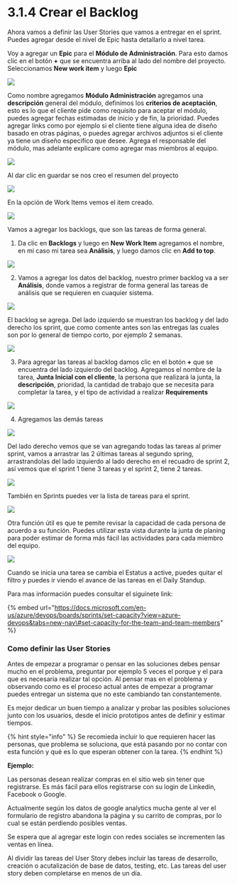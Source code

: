 # 3.1.4 Crear el Backlog

Ahora vamos a definir las User Stories que vamos a entregar en el sprint. Puedes agregar desde el nivel de Epic hasta detallarlo a nivel tarea. 

Voy a agregar un **Epic** para el **Módulo de Administración**. Para esto damos clic en el botón **+** que se encuentra arriba al lado del nombre del proyecto. Seleccionamos **New work item** y luego **Epic**

![](../../.gitbook/assets/epic.png)

Como nombre agregamos **Módulo Administración** agregamos una **descripción** general del módulo, definimos los **criterios de aceptación**, esto es lo que el cliente pide como requisito para aceptar el módulo, puedes agregar fechas estimadas de inicio y de fin, la prioridad. Puedes agregar links como por ejemplo si el cliente tiene alguna idea de diseño basado en otras páginas, o puedes agregar archivos adjuntos si el cliente ya tiene un diseño especifíco que desee. Agrega el responsable del módulo, mas adelante explicare como agregar mas miembros al equipo.

![](../../.gitbook/assets/image%20%2882%29.png)

Al dar clic en guardar se nos creo el resumen del proyecto

![](../../.gitbook/assets/image%20%28345%29.png)

En la opción de Work Items vemos el item creado.

![](../../.gitbook/assets/image%20%28146%29.png)

Vamos a agregar los backlogs, que son las tareas de forma general.

1. Da clic en **Backlogs** y luego en **New Work Item** agregamos el nombre, en mi caso mi tarea sea **Análisis**, y luego damos clic en **Add to top**.

![](../../.gitbook/assets/image%20%2887%29.png)

2. Vamos a agregar los datos del backlog, nuestro primer backlog va a ser **Análisis**, donde vamos a registrar de forma general las tareas de análisis que se requieren en cuaquier sistema. 

![](../../.gitbook/assets/image%20%28389%29.png)

El backlog se agrega. Del lado izquierdo se muestran los backlog y del lado derecho los sprint, que como comente antes son las entregas las cuales son por lo general de tiempo corto, por ejemplo 2 semanas.

![](../../.gitbook/assets/image%20%28120%29.png)

3. Para agregar las tareas al backlog damos clic en el botón **+** que se encuentra del lado izquierdo del backlog. Agregamos el nombre de la tarea, **Junta Inicial con el cliente**, la persona que realizará la junta, la **descripción**, prioridad, la cantidad de trabajo que se necesita para completar la tarea, y el tipo de actividad a realizar **Requirements**

![](../../.gitbook/assets/image%20%28380%29.png)

4. Agregamos las demás tareas 

![](../../.gitbook/assets/image%20%28300%29.png)

Del lado derecho vemos que se van agregando todas las tareas al primer sprint, vamos a arrastrar las 2 últimas tareas al segundo spring, arrastrandolas del lado izquierdo al lado derecho en el recuadro de sprint 2, así vemos que el sprint 1 tiene 3 tareas y el sprint 2, tiene 2 tareas.

![](../../.gitbook/assets/image%20%28419%29.png)

También en Sprints puedes ver la lista de tareas para el sprint.

![](../../.gitbook/assets/image%20%28441%29.png)

Otra función útil es que te pemite revisar la capacidad de cada persona de acuerdo a su función. Puedes utilizar esta vista durante la junta de planing para poder estimar de forma más fácil las actividades para cada miembro del equipo.

![](../../.gitbook/assets/image%20%28449%29.png)

Cuando se inicia una tarea se cambia el Estatus a active, puedes quitar el filtro y puedes ir viendo el avance de las tareas en el Daily Standup.

Para mas información puedes consultar el siguinete link:

{% embed url="https://docs.microsoft.com/en-us/azure/devops/boards/sprints/set-capacity?view=azure-devops&tabs=new-nav\#set-capacity-for-the-team-and-team-members" %}

### Como definir las User Stories

Antes de empezar a programar o pensar en las soluciones debes pensar mucho en el problema, preguntar por ejemplo 5 veces el porque y el para que es necesaria realizar tal opción. Al pensar mas en el problema y observando como es el proceso actual antes de empezar a programar puedes entregar un sistema que no este cambiando tan constantemente. 

Es mejor dedicar un buen tiempo a analizar y probar las posibles soluciones junto con los usuarios, desde el inicio prototipos antes de definir y estimar tiempos.

{% hint style="info" %}
Se recomieda incluir lo que requieren hacer las personas, que problema se soluciona, que está pasando por  no contar con esta función y qué es lo que esperan obtener con la tarea.
{% endhint %}

**Ejemplo:** 

Las personas desean realizar compras en el sitio web sin tener que registrarse. Es más fácil para ellos registrarse con su login de Linkedin, Facebook o Google. 

Actualmente según los datos de google analytics mucha gente al ver el formulario de registro abandona la página y su carrito de compras, por lo cual se están perdiendo posibles ventas.

 Se espera que al agregar este login con redes sociales se incrementen las ventas en línea.

Al dividir las tareas del User Story debes incluir las tareas de desarrollo, creación o acutalización de base de datos, testing, etc. Las tareas del user story deben completarse en menos de un día.





